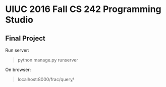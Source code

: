 UIUC 2016 Fall CS 242 Programming Studio
==============
Final Project
--------------

Run server:


>python manage.py runserver


On browser:

>localhost:8000/frac/query/
